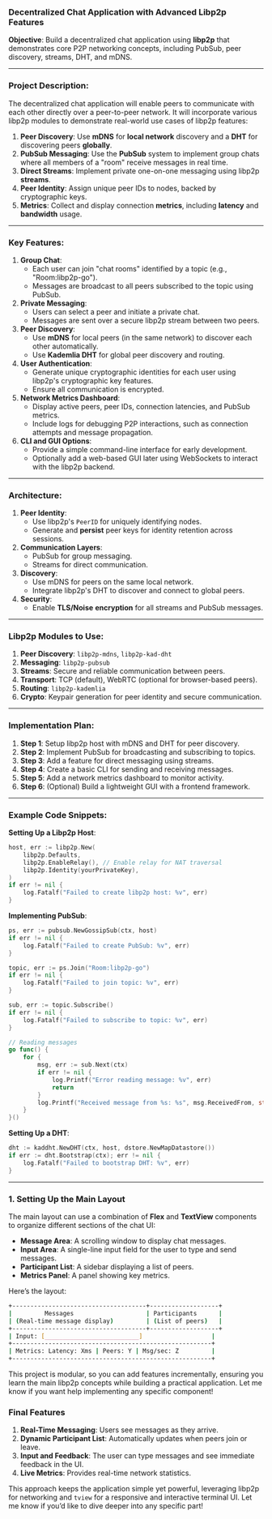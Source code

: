### **Decentralized Chat Application with Advanced Libp2p Features**

**Objective**: Build a decentralized chat application using **libp2p** that demonstrates core P2P networking concepts, including PubSub, peer discovery, streams, DHT, and mDNS.

---

### **Project Description**:

The decentralized chat application will enable peers to communicate with each other directly over a peer-to-peer network. It will incorporate various libp2p modules to demonstrate real-world use cases of libp2p features:

1. **Peer Discovery**: Use **mDNS** for **local network** discovery and a **DHT** for discovering peers **globally**.
2. **PubSub Messaging**: Use the **PubSub** system to implement group chats where all members of a "room" receive messages in real time.
3. **Direct Streams**: Implement private one-on-one messaging using libp2p **streams**.
4. **Peer Identity**: Assign unique peer IDs to nodes, backed by cryptographic keys.
5. **Metrics**: Collect and display connection **metrics**, including **latency** and **bandwidth** usage.

---

### **Key Features**:

1. **Group Chat**:
    - Each user can join "chat rooms" identified by a topic (e.g., "Room:libp2p-go").
    - Messages are broadcast to all peers subscribed to the topic using PubSub.
2. **Private Messaging**:
    - Users can select a peer and initiate a private chat.
    - Messages are sent over a secure libp2p stream between two peers.
3. **Peer Discovery**:
    - Use **mDNS** for local peers (in the same network) to discover each other automatically.
    - Use **Kademlia DHT** for global peer discovery and routing.
4. **User Authentication**:
    - Generate unique cryptographic identities for each user using libp2p's cryptographic key features.
    - Ensure all communication is encrypted.
5. **Network Metrics Dashboard**:
    - Display active peers, peer IDs, connection latencies, and PubSub metrics.
    - Include logs for debugging P2P interactions, such as connection attempts and message propagation.
6. **CLI and GUI Options**:
    - Provide a simple command-line interface for early development.
    - Optionally add a web-based GUI later using WebSockets to interact with the libp2p backend.

---

### **Architecture**:

1. **Peer Identity**:
    - Use libp2p's `PeerID` for uniquely identifying nodes.
    - Generate and **persist** peer keys for identity retention across sessions.
2. **Communication Layers**:
    - PubSub for group messaging.
    - Streams for direct communication.
3. **Discovery**:
    - Use mDNS for peers on the same local network.
    - Integrate libp2p's DHT to discover and connect to global peers.
4. **Security**:
    - Enable **TLS/Noise** **encryption** for all streams and PubSub messages.

---

### **Libp2p Modules to Use**:

1. **Peer Discovery**: `libp2p-mdns`, `libp2p-kad-dht`
2. **Messaging**: `libp2p-pubsub`
3. **Streams**: Secure and reliable communication between peers.
4. **Transport**: TCP (default), WebRTC (optional for browser-based peers).
5. **Routing**: `libp2p-kademlia`
6. **Crypto**: Keypair generation for peer identity and secure communication.

---

### **Implementation Plan**:

1. **Step 1**: Setup libp2p host with mDNS and DHT for peer discovery.
2. **Step 2**: Implement PubSub for broadcasting and subscribing to topics.
3. **Step 3**: Add a feature for direct messaging using streams.
4. **Step 4**: Create a basic CLI for sending and receiving messages.
5. **Step 5**: Add a network metrics dashboard to monitor activity.
6. **Step 6**: (Optional) Build a lightweight GUI with a frontend framework.

---

### **Example Code Snippets**:

**Setting Up a Libp2p Host**:

```go
host, err := libp2p.New(
    libp2p.Defaults,
    libp2p.EnableRelay(), // Enable relay for NAT traversal
    libp2p.Identity(yourPrivateKey),
)
if err != nil {
    log.Fatalf("Failed to create libp2p host: %v", err)
}

```

**Implementing PubSub**:

```go
ps, err := pubsub.NewGossipSub(ctx, host)
if err != nil {
    log.Fatalf("Failed to create PubSub: %v", err)
}

topic, err := ps.Join("Room:libp2p-go")
if err != nil {
    log.Fatalf("Failed to join topic: %v", err)
}

sub, err := topic.Subscribe()
if err != nil {
    log.Fatalf("Failed to subscribe to topic: %v", err)
}

// Reading messages
go func() {
    for {
        msg, err := sub.Next(ctx)
        if err != nil {
            log.Printf("Error reading message: %v", err)
            return
        }
        log.Printf("Received message from %s: %s", msg.ReceivedFrom, string(msg.Data))
    }
}()

```

**Setting Up a DHT**:

```go
dht := kaddht.NewDHT(ctx, host, dstore.NewMapDatastore())
if err := dht.Bootstrap(ctx); err != nil {
    log.Fatalf("Failed to bootstrap DHT: %v", err)
}

```

---

### **1. Setting Up the Main Layout**

The main layout can use a combination of **Flex** and **TextView** components to organize different sections of the chat UI:

- **Message Area**: A scrolling window to display chat messages.
- **Input Area**: A single-line input field for the user to type and send messages.
- **Participant List**: A sidebar displaying a list of peers.
- **Metrics Panel**: A panel showing key metrics.

Here’s the layout:

```bash
+-------------------------------------+-------------------+
|         Messages                    | Participants      |
| (Real-time message display)         | (List of peers)   |
+-------------------------------------+-------------------+
| Input: [__________________________]                   |
+-------------------------------------------------------+
| Metrics: Latency: Xms | Peers: Y | Msg/sec: Z         |
+-------------------------------------------------------+

```

This project is modular, so you can add features incrementally, ensuring you learn the main libp2p concepts while building a practical application. Let me know if you want help implementing any specific component!

### **Final Features**

1. **Real-Time Messaging**: Users see messages as they arrive.
2. **Dynamic Participant List**: Automatically updates when peers join or leave.
3. **Input and Feedback**: The user can type messages and see immediate feedback in the UI.
4. **Live Metrics**: Provides real-time network statistics.

This approach keeps the application simple yet powerful, leveraging libp2p for networking and `tview` for a responsive and interactive terminal UI. Let me know if you’d like to dive deeper into any specific part!	